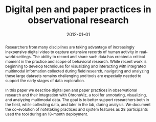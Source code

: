 ---
# Documentation: https://wowchemy.com/docs/managing-content/

title: Digital pen and paper practices in observational research
subtitle: ''
summary: '<b>CHI 2012</b><br/>Digital pen-and-paper system records researchers’ handwritten field notes and automatically tags them with audio/video captured during observations, enabling seamless review of multimodal data. The system links ink strokes to contextual media, improving recall and reducing manual transcription efforts. Field studies show significant increases in data accuracy and efficiency compared to traditional note-taking methods.'
authors:
- Nadir Weibel
- Adam Fouse
- Colleen Emmenegger
- Whitney Friedman
- Edwin Hutchins
- James Hollan
doi: 10.1145/2207676.2208590
tags: []
categories: []
date: '2012-01-01'
lastmod: 2021-09-23T15:50:34-07:00
featured: false
draft: false

# Featured image
# To use, add an image named `featured.jpg/png` to your page's folder.
# Focal points: Smart, Center, TopLeft, Top, TopRight, Left, Right, BottomLeft, Bottom, BottomRight.
image:
  caption: ''
  focal_point: ''
  preview_only: false

# Projects (optional).
#   Associate this post with one or more of your projects.
#   Simply enter your project's folder or file name without extension.
#   E.g. `projects = ["internal-project"]` references `content/project/deep-learning/index.md`.
#   Otherwise, set `projects = []`.
projects: []
publishDate: '2021-09-23T22:50:34.677037Z'
publication_types:
- '1'
abstract: 'Researchers from many disciplines are taking advantage of increasingly inexpensive digital video to capture extensive records of human activity in real-world settings. The ability to record and share such data has created a critical moment in the practice and scope of behavioral research. While recent work is beginning to develop techniques for visualizing and interacting with integrated multimodal information collected during field research, navigating and analyzing these large datasets remains challenging and tools are especially needed to support the early stages of data exploration.<br/><br/>

In this paper we describe digital pen and paper practices in observational research and their integration with ChronoViz, a tool for annotating, visualizing, and analyzing multimodal data. The goal is to better support researchers both in the field, while collecting data, and later in the lab, during analysis. We document the co-evolution of notetaking practices and system features as 28 participants used the tool during an 18-month deployment.'
publication: '*Proceedings of the SIGCHI Conference on Human Factors in Computing
  Systems*'
---